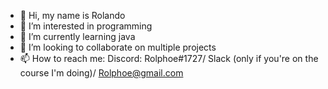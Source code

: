 - 👋 Hi, my name is Rolando
- 👀 I’m interested in programming
- 🌱 I’m currently learning java
- 💞️ I’m looking to collaborate on multiple projects
- 📫 How to reach me: Discord: Rolphoe#1727/ Slack (only if you're on the course I'm doing)/ Rolphoe@gmail.com

